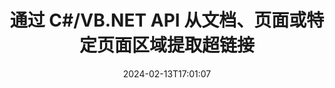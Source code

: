 ---
############################# Static ############################
layout: "auto-gen-parser"
date: 2024-02-13T17:01:07
draft: false
otherformats: ods odt one otp ott pdf pps ppsx ppt pptx rtf tex vdx vsdm vsdx vssm
ext: odp

############################# Head ############################
head_title: ".NET 用于从文档、页面或页面区域解析和提取超链接的 API"
head_description: "GroupDocs.Parser .NET API 使软件程序员能够从 PDF、DOCX、XLSX、CSV、PPTX、EML、MSG、EPUB 的文档、页面或页面区域中提取超链接＆ 还有很多。"

############################# Header ############################
title: "通过 C#/VB.NET API 从文档、页面或特定页面区域提取超链接"
description: "GroupDocs.Parser .NET API 允许软件开发者从 PDF、DOC、DOCX、PPT、PPTX、EML、MSG 的文档、页面或页面区域中解析和提取超链接、XLS、XLSX、CSV、ODT、RTF、EPUB 和许多其他文档。"
bg_image: "https://cms.admin.containerize.com/templates/aspose/App_Themes/V3/images/bg/header1.png"
bg_overlay: false
button:
    enable: true
    icon: "fas fa-arrow-down"
    label: "下载免费试用版"
    link: "https://downloads.groupdocs.com/parser/net"

############################# SubMenu ############################
submenu:
    enable: true

    left:
        img_alt: "GroupDocs.Parser for .NET"
        image: "https://cms.admin.containerize.com/templates/groupdocs/images/product-logos/90x90-noborder/groupdocs-parser-net.png"
        product: "GroupDocs.Parser"
        platform: ".NET"

    middle:
        button:

            # button loop
            - link: "https://apireference.groupdocs.com/parser/net"
              text: "API参考"

            # button loop
            - link: "https://github.com/groupdocs-parser"
              text: "代码示例"

            # button loop
            - link: "https://products.groupdocs.app/parser/family"
              text: "现场演示"

            # button loop
            - link: "https://purchase.groupdocs.com/pricing/parser/net"
              text: "价钱"

    right:
        link_download: "https://downloads.groupdocs.com/parser"
        link_learn: "https://docs.groupdocs.com/parser/net"
        link_buy: "https://purchase.groupdocs.com"

############################# About ############################
about:
    enable: true
    title: "如何通过 .NET API 解析和提取 ODP 文档中的超链接？"
    content: |
        超链接是指向整个文档或文档中特定部分的一段文本、图像或图标。使用超链接允许用户导航到网页或文档。通常需要从文档中提取超链接并使用它来访问外部文档或网页。 GroupDocs.Parser for .NET 是一个令人着迷的文档文本提取 API，它提供了用于实施文本和元数据提取解决方案的完整功能。它支持从 PDF、电子邮件、电子书、Microsoft Office 格式中提取文本和超链接：Word (DOC、DOCX)、PowerPoint (PPT、PPTX)、Excel ( XLS、XLSX）、LibreOffice 格式等等。它支持多种高级功能，用于文档解析、提取纯文本和结构化文本、按关键字搜索文本、提取元数据或图像、容器以及附件等等。
        
        

############################# Steps ############################
steps:
    enable: true
    title_left: "从 .NET 中的 ODP 中提取超链接"
    content_left: |
        [GroupDocs.Parser for .NET](/zh/parser/net/) 让 C# 开发者只需执行几个简单的步骤即可轻松从 ODP 文件中提取超链接。
        
        * 实例化初始文档的 [Parser](https://reference.groupdocs.com/net/parser/groupdocs.parser/parser) 对象；
        * 检查文档是否支持超链接提取；
        * 调用 [GetHyperlinks](https://reference.groupdocs.com/parser/net/groupdocs.parser/parser/methods/gethyperlinks) 方法并获取 [PageHyperlinkArea](https://reference.groupdocs.com/parser/net/groupdocs.parser.data/pagehyperlinkarea) 对象；
        * 遍历集合并获取超链接文本和 URL。

    title_right: "了解有关超链接提取的更多信息"
    content_right: |
        * <a href="https://docs.groupdocs.com/parser/net/extract-hyperlinks-from-document/">如何从文档中提取超链接</a>
        * <a href="https://docs.groupdocs.com/parser/net/extract-hyperlinks-from-document-page/">如何从文档页面中提取超链接</a>
        * <a href="https://docs.groupdocs.com/parser/net/extract-hyperlinks-from-document-page-area/">如何从文档页面区域中提取超链接</a>
    
    code: |
     {{% parser/additional-styles %}}
     {{< parser/code-parser title="如何使用 C# 示例代码从 ODP 文件中提取超链接">}}

        ```csharp    
        // 使用 GroupDocs.Parser API 从 ODP 文件中提取超链接
        // 创建 Parser 类的实例
        using (Parser parser = new Parser(filePath)) {
            // 检查文档是否支持超链接提取
            if (!parser.Features.Hyperlinks) {
                Console.WriteLine("文档不支持超链接提取。");
                return;
            }
            // 从文档中提取超链接
            IEnumerable<PageHyperlinkArea> hyperlinks = parser.GetHyperlinks();
            // 迭代超链接
            foreach (PageHyperlinkArea h in hyperlinks) {
                // 打印超链接文本
                Console.WriteLine(h.Text);
                // 打印超链接 URL
                Console.WriteLine(h.Url);
                Console.WriteLine();
            }
        }
        ```
     {{< /parser/code-parser >}}

############################# More ############################
more:
    enable: true
    title_left: "系统要求"
    content_left: |
        GroupDocs.Parser for .NET 所有主要平台和操作系统均支持 API。在执行下面的代码之前，请确保您的系统上安装了以下先决条件。
        
        * 操作系统：Microsoft Windows、Linux、MacOS
        * 开发环境：Microsoft Visual Studio, Xamarin, MonoDevelop
        * 构架
        * 从 [Nuget](https://www.nuget.org/packages/groupdocs.parser) 下载最新版本的 GroupDocs.Parser for .NET

    title_right: "为什么使用GroupDocs.Parser for .NET"
    content_right: |
        * 支持从任何支持的文档中提取纯文本    
        * 通过用户定义的模板解析文档    
        * 全面支持结构化文本提取    
        * 通过关键字和正则表达式进行文本搜索    
        * 提取格式化文本、元数据、图像、容器和附件    
        * 提取某些支持的文档格式的目录    
        * 从 PDF 文档解析表单数据    
        * 从文档中提取超链接   
        
############################# About Formats ############################
about_formats:
    enable: true

############################# More Formats ############################
more_formats:
    enable: true
    title: "从其他文档格式中提取超链接"
    content: |
        .NET 针对文件格式和图像的文档解析和超链接提取 API。提取一些流行文件格式的数据，如下所述。

############################# Back to top ###############################
back_to_top:
    enable: true
---
